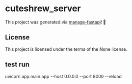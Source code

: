 # cuteshrew_server

This project was generated via [manage-fastapi](https://ycd.github.io/manage-fastapi/)! :tada:

## License

This project is licensed under the terms of the None license.
## test run
uvicorn app.main:app --host 0.0.0.0 --port 8000 --reload